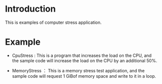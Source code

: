 
# Introduction

This is examples of computer stress application.


# Example

- CpuStress : This is a program that increases the load on the CPU, and the sample code will increase the load on the CPU by an additional 50%.

- MemoryStress ： This is a memory stress test application, and the sample code will request 1 GiBof memory space and write to it in a loop.
